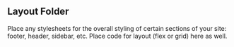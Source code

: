 ## Layout Folder

Place any stylesheets for the overall styling of certain sections of your site: footer, header, sidebar, etc. Place code for layout (flex or grid) here as well.
